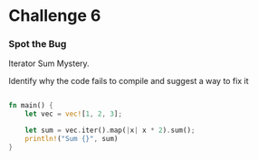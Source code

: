 # Challenge 6

### Spot the Bug
Iterator Sum Mystery.

Identify why the code fails to compile and suggest a way to fix it

```rust

fn main() {
    let vec = vec![1, 2, 3];

    let sum = vec.iter().map(|x| x * 2).sum();
    println!("Sum {}", sum)
}
```